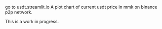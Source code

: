 go to usdt.streamlit.io
A plot chart of current usdt price in mmk on binance p2p network.

This is a work in progress.
